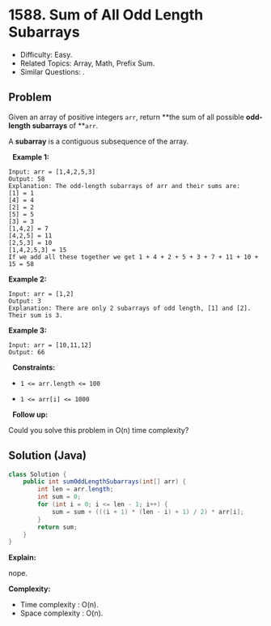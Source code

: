 # 1588. Sum of All Odd Length Subarrays

- Difficulty: Easy.
- Related Topics: Array, Math, Prefix Sum.
- Similar Questions: .

## Problem

Given an array of positive integers ```arr```, return **the sum of all possible **odd-length subarrays** of **```arr```.

A **subarray** is a contiguous subsequence of the array.

 
**Example 1:**

```
Input: arr = [1,4,2,5,3]
Output: 58
Explanation: The odd-length subarrays of arr and their sums are:
[1] = 1
[4] = 4
[2] = 2
[5] = 5
[3] = 3
[1,4,2] = 7
[4,2,5] = 11
[2,5,3] = 10
[1,4,2,5,3] = 15
If we add all these together we get 1 + 4 + 2 + 5 + 3 + 7 + 11 + 10 + 15 = 58
```

**Example 2:**

```
Input: arr = [1,2]
Output: 3
Explanation: There are only 2 subarrays of odd length, [1] and [2]. Their sum is 3.
```

**Example 3:**

```
Input: arr = [10,11,12]
Output: 66
```

 
**Constraints:**


	
- ```1 <= arr.length <= 100```
	
- ```1 <= arr[i] <= 1000```


 
**Follow up:**

Could you solve this problem in O(n) time complexity?


## Solution (Java)

```java
class Solution {
    public int sumOddLengthSubarrays(int[] arr) {
        int len = arr.length;
        int sum = 0;
        for (int i = 0; i <= len - 1; i++) {
            sum = sum + (((i + 1) * (len - i) + 1) / 2) * arr[i];
        }
        return sum;
    }
}
```

**Explain:**

nope.

**Complexity:**

* Time complexity : O(n).
* Space complexity : O(n).
